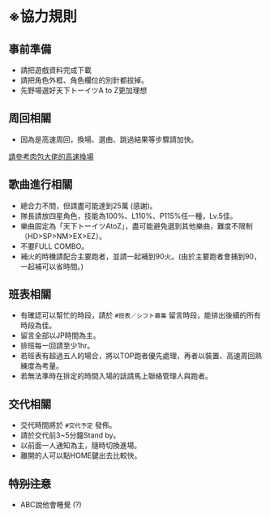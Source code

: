 # ※協力規則

## 事前準備

- 請把遊戲資料完成下載
- 請把角色外框、角色欄位的別針都拔掉。
- 先野場選好天下トーイツA to Z更加理想

## 周回相關

- 因為是高速周回，換場、選曲、跳過結果等步驟請加快。

[請參考肉包大佬的高速換場](https://cdn.discordapp.com/attachments/449415727552790540/680325546563207170/video0.mov)

## 歌曲進行相關

- 總合力不問，但請盡可能達到25萬 (感謝)。
- 隊長請放四星角色，技能為100%、L110%、P115%任一種，Lv.5佳。
- 樂曲固定為「天下トーイツAtoZ」，盡可能避免選到其他樂曲，難度不限制（HD>SP>NM>EX>EZ）。
- 不要FULL COMBO。
- 補火的時機請配合主要跑者，並請一起補到90火。(由於主要跑者會捕到90，一起補可以省時間。)

## 班表相關

- 有確認可以幫忙的時段，請於 `#班表／シフト募集` 留言時段，能排出後續的所有時段為佳。
- 留言全部以JP時間為主。
- 排班每一回請至少1hr。
- 若班表有超過五人的場合，將以TOP跑者優先處理，再者以裝置、高速周回熟練度為考量。
- 若無法準時在排定的時間入場的話請馬上聯絡管理人與跑者。

## 交代相關

- 交代時間將於 `#交代予定` 發佈。
- 請於交代前3~5分鐘Stand by。
- 以前面一人通知為主，隨時切換進場。
- 離開的人可以點HOME鍵出去比較快。

## ~~特別注意~~

- ABC說他會睡覺 (?)
